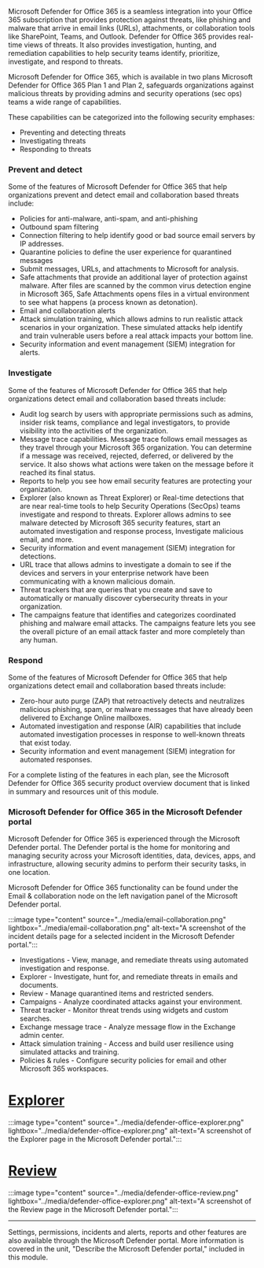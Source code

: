 Microsoft Defender for Office 365 is a seamless integration into your Office 365 subscription that provides protection against threats, like phishing and malware that arrive in email links (URLs), attachments, or collaboration tools like SharePoint, Teams, and Outlook. Defender for Office 365 provides real-time views of threats. It also provides investigation, hunting, and remediation capabilities to help security teams identify, prioritize, investigate, and respond to threats.

Microsoft Defender for Office 365, which is available in two plans Microsoft Defender for Office 365 Plan 1 and Plan 2, safeguards organizations against malicious threats by providing admins and security operations (sec ops) teams a wide range of capabilities.

These capabilities can be categorized into the following security emphases:

- Preventing and detecting threats
- Investigating threats
- Responding to threats

### Prevent and detect

Some of the features of Microsoft Defender for Office 365 that help organizations prevent and detect email and collaboration based threats include:

- Policies for anti-malware, anti-spam, and anti-phishing
- Outbound spam filtering
- Connection filtering to help identify good or bad source email servers by IP addresses.
- Quarantine policies to define the user experience for quarantined messages
- Submit messages, URLs, and attachments to Microsoft for analysis.
- Safe attachments that provide an additional layer of protection against malware. After files are scanned by the common virus detection engine in Microsoft 365, Safe Attachments opens files in a virtual environment to see what happens (a process known as detonation). 
- Email and collaboration alerts
- Attack simulation training, which allows admins to run realistic attack scenarios in your organization. These simulated attacks help identify and train vulnerable users before a real attack impacts your bottom line.
- Security information and event management (SIEM) integration for alerts.

### Investigate

Some of the features of Microsoft Defender for Office 365 that help organizations detect email and collaboration based threats include:

- Audit log search by users with appropriate permissions such as admins, insider risk teams, compliance and legal investigators, to provide visibility into the activities of the organization.
- Message trace capabilities. Message trace follows email messages as they travel through your Microsoft 365 organization. You can determine if a message was received, rejected, deferred, or delivered by the service. It also shows what actions were taken on the message before it reached its final status.
- Reports to help you see how email security features are protecting your organization.
- Explorer (also known as Threat Explorer) or Real-time detections that are near real-time tools to help Security Operations (SecOps) teams investigate and respond to threats. Explorer allows admins to see malware detected by Microsoft 365 security features, start an automated investigation and response process, Investigate malicious email, and more.
- Security information and event management (SIEM) integration for detections.
- URL trace that allows admins to investigate a domain to see if the devices and servers in your enterprise network have been communicating with a known malicious domain.
- Threat trackers that are queries that you create and save to automatically or manually discover cybersecurity threats in your organization.
- The campaigns feature that identifies and categorizes coordinated phishing and malware email attacks. The campaigns feature lets you see the overall picture of an email attack faster and more completely than any human.

### Respond

Some of the features of Microsoft Defender for Office 365 that help organizations detect email and collaboration based threats include:

- Zero-hour auto purge (ZAP) that retroactively detects and neutralizes malicious phishing, spam, or malware messages that have already been delivered to Exchange Online mailboxes.
- Automated investigation and response (AIR) capabilities that include automated investigation processes in response to well-known threats that exist today.
- Security information and event management (SIEM) integration for automated responses.

For a complete listing of the features in each plan, see the Microsoft Defender for Office 365 security product overview document that is linked in summary and resources unit of this module.

### Microsoft Defender for Office 365 in the Microsoft Defender portal

Microsoft Defender for Office 365 is experienced through the Microsoft Defender portal. The Defender portal is the home for monitoring and managing security across your Microsoft identities, data, devices, apps, and infrastructure, allowing security admins to perform their security tasks, in one location.

Microsoft Defender for Office 365 functionality can be found under the Email & collaboration node on the left navigation panel of the Microsoft Defender portal.

:::image type="content" source="../media/email-collaboration.png" lightbox="../media/email-collaboration.png" alt-text="A screenshot of the incident details page for a selected incident in the Microsoft Defender portal.":::

- Investigations - View, manage, and remediate threats using automated investigation and response.
- Explorer - Investigate, hunt for, and remediate threats in emails and documents.
- Review - Manage quarantined items and restricted senders.
- Campaigns - Analyze coordinated attacks against your environment.
- Threat tracker - Monitor threat trends using widgets and custom searches.
- Exchange message trace - Analyze message flow in the Exchange admin center.
- Attack simulation training - Access and build user resilience using simulated attacks and training.
- Policies & rules - Configure security policies for email and other Microsoft 365 workspaces.

# [Explorer](#tab/explorer)
:::image type="content" source="../media/defender-office-explorer.png" lightbox="../media/defender-office-explorer.png" alt-text="A screenshot of the Explorer page in the Microsoft Defender portal.":::

# [Review](#tab/review)
:::image type="content" source="../media/defender-office-review.png" lightbox="../media/defender-office-explorer.png" alt-text="A screenshot of the Review  page in the Microsoft Defender portal.":::

---

Settings, permissions, incidents and alerts, reports and other features are also available through the Microsoft Defender portal. More information is covered in the unit, "Describe the Microsoft Defender portal," included in this module.

